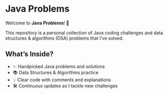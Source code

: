 # Java Problems

Welcome to **Java Problems**! 🚀

This repository is a personal collection of Java coding challenges and data structures & algorithms (DSA) problems that I’ve solved. 
## What’s Inside?
- ✨ Handpicked Java problems and solutions  
- 📚 Data Structures & Algorithms practice  
- 💡 Clear code with comments and explanations  
- 🛠️ Continuous updates as I tackle new challenges

